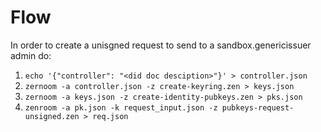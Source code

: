 # Flow

In order to create a unisgned request to send to a sandbox.genericissuer admin do:
1. `echo '{"controller": "<did doc desciption>"}' > controller.json`
2. `zernoom -a controller.json -z create-keyring.zen > keys.json`
3. `zernoom -a keys.json -z create-identity-pubkeys.zen > pks.json` 
4. `zenroom -a pk.json -k request_input.json -z pubkeys-request-unsigned.zen > req.json`


